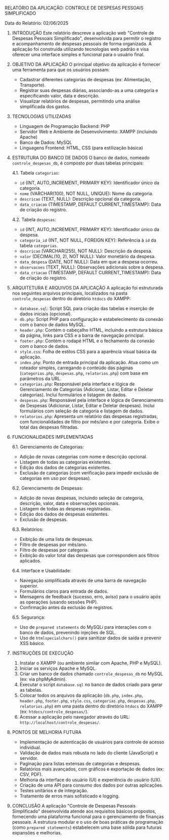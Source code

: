 RELATÓRIO DA APLICAÇÃO: CONTROLE DE DESPESAS PESSOAIS SIMPLIFICADO

Data do Relatório: 02/06/2025

1. INTRODUÇÃO
   Este relatório descreve a aplicação web "Controle de Despesas Pessoais Simplificado", desenvolvida para permitir o registro e acompanhamento de despesas pessoais de forma organizada. A aplicação foi construída utilizando tecnologias web padrão e visa oferecer uma interface simples e funcional para o usuário final.

2. OBJETIVO DA APLICAÇÃO
   O principal objetivo da aplicação é fornecer uma ferramenta para que os usuários possam:
   - Cadastrar diferentes categorias de despesas (ex: Alimentação, Transporte).
   - Registrar suas despesas diárias, associando-as a uma categoria e especificando valor, data e descrição.
   - Visualizar relatórios de despesas, permitindo uma análise simplificada dos gastos.

3. TECNOLOGIAS UTILIZADAS
   - Linguagem de Programação Backend: PHP
   - Servidor Web e Ambiente de Desenvolvimento: XAMPP (incluindo Apache)
   - Banco de Dados: MySQL
   - Linguagens Frontend: HTML, CSS (para estilização básica)

4. ESTRUTURA DO BANCO DE DADOS
   O banco de dados, nomeado `controle_despesas_db`, é composto por duas tabelas principais:

   4.1. Tabela `categorias`:
      - `id` (INT, AUTO_INCREMENT, PRIMARY KEY): Identificador único da categoria.
      - `nome` (VARCHAR(100), NOT NULL, UNIQUE): Nome da categoria.
      - `descricao` (TEXT, NULL): Descrição opcional da categoria.
      - `data_criacao` (TIMESTAMP, DEFAULT CURRENT_TIMESTAMP): Data de criação do registro.

   4.2. Tabela `despesas`:
      - `id` (INT, AUTO_INCREMENT, PRIMARY KEY): Identificador único da despesa.
      - `categoria_id` (INT, NOT NULL, FOREIGN KEY): Referência à `id` da tabela `categorias`.
      - `descricao` (VARCHAR(255), NOT NULL): Descrição da despesa.
      - `valor` (DECIMAL(10, 2), NOT NULL): Valor monetário da despesa.
      - `data_despesa` (DATE, NOT NULL): Data em que a despesa ocorreu.
      - `observacoes` (TEXT, NULL): Observações adicionais sobre a despesa.
      - `data_criacao` (TIMESTAMP, DEFAULT CURRENT_TIMESTAMP): Data de criação do registro.

5. ARQUITETURA E ARQUIVOS DA APLICAÇÃO
   A aplicação foi estruturada nos seguintes arquivos principais, localizados na pasta `controle_despesas` dentro do diretório `htdocs` do XAMPP:

   - `database.sql`: Script SQL para criação das tabelas e inserção de dados iniciais (opcional).
   - `db.php`: Script PHP para configuração e estabelecimento da conexão com o banco de dados MySQL.
   - `header.php`: Contém o cabeçalho HTML, incluindo a estrutura básica da página, links para CSS e a barra de navegação principal.
   - `footer.php`: Contém o rodapé HTML e o fechamento da conexão com o banco de dados.
   - `style.css`: Folha de estilos CSS para a aparência visual básica da aplicação.
   - `index.php`: Ponto de entrada principal da aplicação. Atua como um roteador simples, carregando o conteúdo das páginas (`categorias.php`, `despesas.php`, `relatorios.php`) com base em parâmetros da URL.
   - `categorias.php`: Responsável pela interface e lógica de Gerenciamento de Categorias (Adicionar, Listar, Editar e Deletar categorias). Inclui formulários e listagem de dados.
   - `despesas.php`: Responsável pela interface e lógica de Gerenciamento de Despesas (Adicionar, Listar, Editar e Deletar despesas). Inclui formulários com seleção de categoria e listagem de dados.
   - `relatorios.php`: Apresenta um relatório das despesas registradas, com funcionalidades de filtro por mês/ano e por categoria. Exibe o total das despesas filtradas.

6. FUNCIONALIDADES IMPLEMENTADAS

   6.1. Gerenciamento de Categorias:
      - Adição de novas categorias com nome e descrição opcional.
      - Listagem de todas as categorias existentes.
      - Edição dos dados de categorias existentes.
      - Exclusão de categorias (com verificação para impedir exclusão de categorias em uso por despesas).

   6.2. Gerenciamento de Despesas:
      - Adição de novas despesas, incluindo seleção de categoria, descrição, valor, data e observações opcionais.
      - Listagem de todas as despesas registradas.
      - Edição dos dados de despesas existentes.
      - Exclusão de despesas.

   6.3. Relatórios:
      - Exibição de uma lista de despesas.
      - Filtro de despesas por mês/ano.
      - Filtro de despesas por categoria.
      - Exibição do valor total das despesas que correspondem aos filtros aplicados.

   6.4. Interface e Usabilidade:
      - Navegação simplificada através de uma barra de navegação superior.
      - Formulários claros para entrada de dados.
      - Mensagens de feedback (sucesso, erro, aviso) para o usuário após as operações (usando sessões PHP).
      - Confirmação antes da exclusão de registros.

   6.5. Segurança:
      - Uso de `prepared statements` do MySQLi para interações com o banco de dados, prevenindo injeções de SQL.
      - Uso de `htmlspecialchars()` para sanitizar dados de saída e prevenir XSS básico.

7. INSTRUÇÕES DE EXECUÇÃO
   1. Instalar o XAMPP (ou ambiente similar com Apache, PHP e MySQL).
   2. Iniciar os serviços Apache e MySQL.
   3. Criar um banco de dados chamado `controle_despesas_db` no MySQL (ex: via phpMyAdmin).
   4. Executar o script `database.sql` no banco de dados criado para gerar as tabelas.
   5. Colocar todos os arquivos da aplicação (`db.php`, `index.php`, `header.php`, `footer.php`, `style.css`, `categorias.php`, `despesas.php`, `relatorios.php`) em uma pasta dentro do diretório `htdocs` do XAMPP (ex: `htdocs/controle_despesas/`).
   6. Acessar a aplicação pelo navegador através do URL: `http://localhost/controle_despesas/`.

8. PONTOS DE MELHORIA FUTURA
   - Implementação de autenticação de usuários para controle de acesso individual.
   - Validação de dados mais robusta no lado do cliente (JavaScript) e servidor.
   - Paginação para listas extensas de categorias e despesas.
   - Relatórios mais avançados, com gráficos e exportação de dados (ex: CSV, PDF).
   - Melhoria da interface do usuário (UI) e experiência do usuário (UX).
   - Criação de uma API para consumo dos dados por outras aplicações.
   - Testes unitários e de integração.
   - Tratamento de erros mais sofisticado e logging.

9. CONCLUSÃO
   A aplicação "Controle de Despesas Pessoais Simplificado" desenvolvida atende aos requisitos básicos propostos, fornecendo uma plataforma funcional para o gerenciamento de finanças pessoais. A estrutura modular e o uso de boas práticas de programação (como `prepared statements`) estabelecem uma base sólida para futuras expansões e melhorias.
